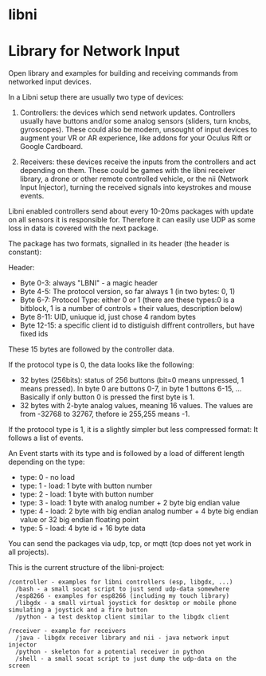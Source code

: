 # libni
Library for Network Input
=========================

Open library and examples for building and receiving commands
from networked input devices.

In a Libni setup there are usually two type of devices:

1. Controllers: the devices which send network updates. Controllers usually have buttons and/or some 
   analog sensors (sliders, turn knobs, gyroscopes). These could also be
   modern, unsought of input devices to augment your VR or AR experience, like addons
   for your Oculus Rift or Google Cardboard.

2. Receivers: these devices receive the inputs from the controllers and
   act depending on them. These could be games with the libni receiver library,
   a drone or other remote controlled vehicle, or the nii (Network Input Injector),
   turning the received signals into keystrokes and mouse events.

Libni enabled controllers send about every 10-20ms packages with update on all sensors it
is responsible for. Therefore it can easily use UDP as some loss in
data is covered with the next package.

The package has two formats, signalled in its header (the header is constant):

Header:
- Byte 0-3: always "LBNI" - a magic header
- Byte 4-5: The protocol version, so far always 1 (in two bytes: 0, 1)
- Byte 6-7: Protocol Type: either 0 or 1 (there are these types:0 is a
bitblock, 1 is a number of controls + their values, description below)
- Byte 8-11: UID, uniuque id, just chose 4 random bytes
- Byte 12-15: a specific client id to distiguish diffrent controllers,
but have fixed ids

These 15 bytes are followed by the controller data.

If the protocol type is 0, the data looks like the following:
- 32 bytes (256bits): status of 256 buttons (bit=0 means unpressed, 1
means pressed). In byte 0 are buttons 0-7, in byte 1 buttons 6-15, ...
Basically if only button 0 is pressed the first byte is 1.
- 32 bytes with 2-byte analog values, meaning 16 values. The values
are from -32768 to 32767, thefore ie 255,255 means -1.

If the protocol type is 1, it is a slightly simpler but less compressed format:
It follows a list of events.

An Event starts with its type and is followed by a load of different
length depending on the type:
- type: 0    - no load
- type: 1    - load: 1 byte with button number
- type: 2    - load: 1 byte with button number
- type: 3    - load: 1 byte with analog number + 2 byte big endian value
- type: 4    - load: 2 byte with big endian analog number + 4 byte big endian value or 32 big endian
  floating point
- type: 5    - load: 4 byte id + 16 byte data

You can send the packages via udp, tcp, or mqtt (tcp does not yet work
in all projects).

This is the current structure of the libni-project:

```
/controller - examples for libni controllers (esp, libgdx, ...)
  /bash - a small socat script to just send udp-data somewhere
  /esp8266 - examples for esp8266 (including my touch library)
  /libgdx - a small virtual joystick for desktop or mobile phone
simulating a joystick and a fire button
  /python - a test desktop client similar to the libgdx client

/receiver - example for receivers
  /java - libgdx receiver library and nii - java network input injector
  /python - skeleton for a potential receiver in python
  /shell - a small socat script to just dump the udp-data on the screen
```
